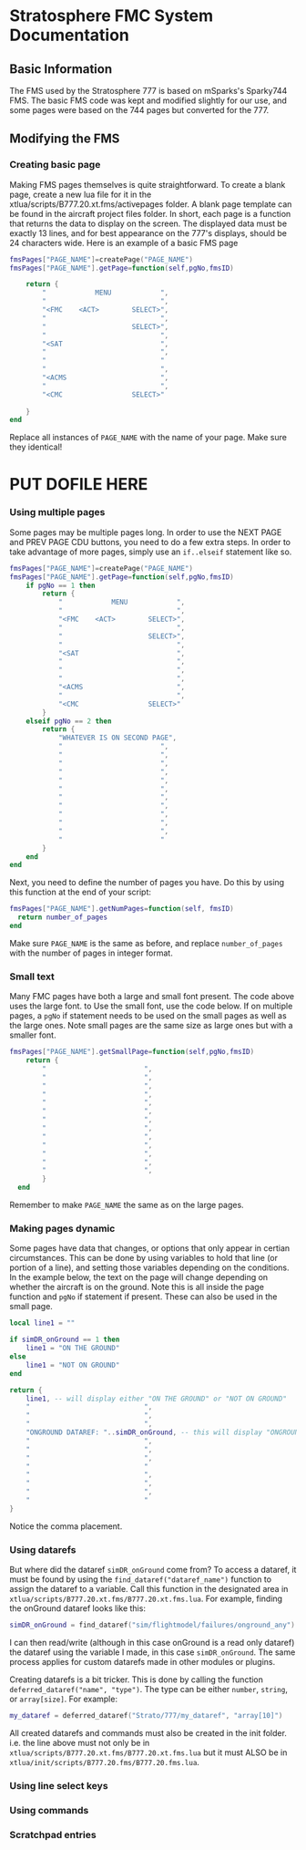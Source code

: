 # Stratosphere FMC System Documentation
## Basic Information
The FMS used by the Stratosphere 777 is based on mSparks's Sparky744 FMS. The basic FMS code was kept and modified slightly for our use, and some pages were based on the 744 pages but converted for the 777.

## Modifying the FMS

### Creating basic page
Making FMS pages themselves is quite straightforward. To create a blank page, create a new lua file for it in the xtlua/scripts/B777.20.xt.fms/activepages folder. A blank page template can be found in the aircraft project files folder. In short, each page is a function that returns the data to display on the screen. The displayed data must be exactly 13 lines, and for best appearance on the 777's displays, should be 24 characters wide. Here is an example of a basic FMS page

```lua
fmsPages["PAGE_NAME"]=createPage("PAGE_NAME")
fmsPages["PAGE_NAME"].getPage=function(self,pgNo,fmsID)

    return { 
        "            MENU            ",
        "                            ",
        "<FMC    <ACT>        SELECT>",
        "                            ",
        "                     SELECT>",
        "                            ",
        "<SAT                        ",
        "                            ",
        "                            "
        "                            ",
        "<ACMS                       ",
        "                            ",
        "<CMC                 SELECT>"
    
    }
end
```

Replace all instances of `PAGE_NAME` with the name of your page. Make sure they identical!

# PUT DOFILE HERE

### Using multiple pages
Some pages may be multiple pages long. In order to use the NEXT PAGE and PREV PAGE CDU buttons, you need to do a few extra steps. In order to take advantage of more pages, simply use an `if..elseif` statement like so.
```lua
fmsPages["PAGE_NAME"]=createPage("PAGE_NAME")
fmsPages["PAGE_NAME"].getPage=function(self,pgNo,fmsID)
    if pgNo == 1 then
        return { 
            "            MENU            ",
            "                            ",
            "<FMC    <ACT>        SELECT>",
            "                            ",
            "                     SELECT>",
            "                            ",
            "<SAT                        ",
            "                            ",
            "                            ",
            "                            ",
            "<ACMS                       ",
            "                            ",
            "<CMC                 SELECT>"
        }
    elseif pgNo == 2 then
        return { 
            "WHATEVER IS ON SECOND PAGE",
            "                        ",
            "                        ",
            "                        ",
            "                        ",
            "                        ",
            "                        ",
            "                        ",
            "                        ",
            "                        ",
            "                        ",
            "                        ",
            "                        "
        }
    end
end
```
Next, you need to define the number of pages you have. Do this by using this function at the end of your script:
```lua
fmsPages["PAGE_NAME"].getNumPages=function(self, fmsID)
  return number_of_pages
end
```
Make sure `PAGE_NAME` is the same as before, and replace `number_of_pages` with the number of pages in integer format.

### Small text
Many FMC pages have both a large and small font present. The code above uses the large font. to Use the small font, use the code below. If on multiple pages, a `pgNo` if statement needs to be used on the small pages as well as the large ones. Note small pages are the same size as large ones but with a smaller font.

```lua
fmsPages["PAGE_NAME"].getSmallPage=function(self,pgNo,fmsID)
	return {
		"                        ",
		"                        ",
		"                        ",
		"                        ",
		"                        ",
		"                        ",
		"                        ",
		"                        ",
		"                        ",
		"                        ",
		"                        ",
		"                        ",
		"                        ",
		}
  end
```
Remember to make `PAGE_NAME` the same as on the large pages. 

### Making pages dynamic
Some pages have data that changes, or options that only appear in certian circumstances. This can be done by using variables to hold that line (or portion of a line), and setting those variables depending on the conditions. In the example below, the text on the page will change depending on whether the aircraft is on the ground. Note this is all inside the page function and `pgNo` if statement if present. These can also be used in the small page.

```lua
local line1 = ""

if simDR_onGround == 1 then
    line1 = "ON THE GROUND"
else
    line1 = "NOT ON GROUND"
end

return { 
    line1, -- will display either "ON THE GROUND" or "NOT ON GROUND"
    "                            ",
    "                            ",
    "                            ",
    "ONGROUND DATAREF: "..simDR_onGround, -- this will display "ONGROUND DATAREF: 0" or 1.
    "                            ",
    "                            ",
    "                            ",
    "                            "
    "                            ",
    "                            ",
    "                            ",
    "                            "
}
```

Notice the comma placement.

### Using datarefs
But where did the dataref `simDR_onGround` come from? To access a dataref, it must be found by using the `find_dataref("dataref_name")` function to assign the dataref to a variable. Call this function in the designated area in `xtlua/scripts/B777.20.xt.fms/B777.20.xt.fms.lua`. For example, finding the onGround dataref looks like this:
```lua
simDR_onGround = find_dataref("sim/flightmodel/failures/onground_any")
```
I can then read/write (although in this case onGround is a read only dataref) the dataref using the variable I made, in this case `simDR_onGround`. The same process applies for custom datarefs made in other modules or plugins.

Creating datarefs is a bit tricker. This is done by calling the function `deferred_dataref("name", "type")`. The type can be either `number`, `string`, or `array[size]`.
For example:
```lua
my_dataref = deferred_dataref("Strato/777/my_dataref", "array[10]")
```
All created datarefs and commands must also be created in the init folder. i.e. the line above must not only be in `xtlua/scripts/B777.20.xt.fms/B777.20.xt.fms.lua` but it must ALSO be in `xtlua/init/scripts/B777.20.fms/B777.20.fms.lua`.

### Using line select keys

### Using commands

### Scratchpad entries